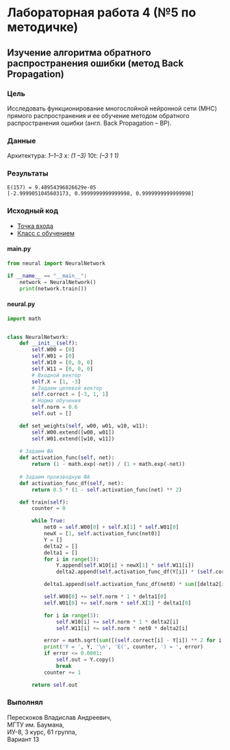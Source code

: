 # Лабораторная работа 4 (№5 по методичке)

## Изучение алгоритма обратного распространения ошибки (метод Back Propagation)

### Цель
Исследовать функционирование многослойной нейронной сети (МНС) прямого распространения и ее обучение методом обратного распространения ошибки (англ. Back Propagation – BP).

### Данные
Архитектура: *1–1–3*
x: *(1 –3)*
10t: *(–3 1 1)*

### Результаты
```
E(157) = 9.48954396826629e-05
[-2.9999051045603173, 0.9999999999999998, 0.9999999999999998]
```

### Исходный код
- [Точка входа](/app/main.py)
- [Класс с обучением](/app/neural.py)

#### main.py
```python
from neural import NeuralNetwork

if __name__ == "__main__":
    network = NeuralNetwork()
    print(network.train())
```

#### neural.py
```python
import math


class NeuralNetwork:
    def __init__(self):
        self.W00 = [0]
        self.W01 = [0]
        self.W10 = [0, 0, 0]
        self.W11 = [0, 0, 0]
        # Входной вектор
        self.X = [1, -3]
        # Задаем целевой вектор
        self.correct = [-3, 1, 1]
        # Норма обучения
        self.norm = 0.6
        self.out = []

    def set_weights(self, w00, w01, w10, w11):
        self.W00.extend([w00, w01])
        self.W01.extend([w10, w11])
    
    # Задаем ФА
    def activation_func(self, net):
        return (1 - math.exp(-net)) / (1 + math.exp(-net))
    
    # Задаем производную ФА
    def activation_func_df(self, net):
        return 0.5 * (1 - self.activation_func(net) ** 2)

    def train(self):
        counter = 0

        while True:
            net0 = self.W00[0] + self.X[1] * self.W01[0]
            newX = [1, self.activation_func(net0)]
            Y = []
            delta2 = []
            delta1 = []
            for i in range(3):
                Y.append(self.W10[i] + newX[1] * self.W11[i])
                delta2.append(self.activation_func_df(Y[i]) * (self.correct[i] - Y[i]))

            delta1.append(self.activation_func_df(net0) * sum([delta2[i] * self.W11[i] for i in range(3)]))

            self.W00[0] += self.norm * 1 * delta1[0]
            self.W01[0] += self.norm * self.X[1] * delta1[0]

            for i in range(3):
                self.W10[i] += self.norm * 1 * delta2[i]
                self.W11[i] += self.norm * net0 * delta2[i]

            error = math.sqrt(sum([(self.correct[i] - Y[i]) ** 2 for i in range(3)]))
            print('Y = ', Y, '\n', 'E(', counter, ') = ', error)
            if error <= 0.0001:
                self.out = Y.copy()
                break
            counter += 1

        return self.out
```

### Выполнял
Перескоков Владислав Андреевич,   
МГТУ им. Баумана,  
ИУ-8, 3 курс, 61 группа,  
Вариант 13  
